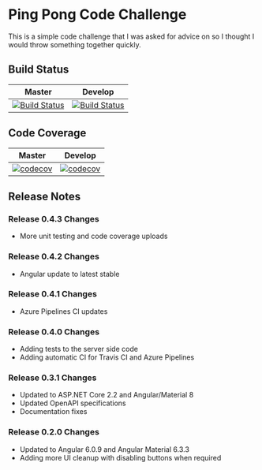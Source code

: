 # Ping Pong Code Challenge

This is a simple code challenge that I was asked for advice on so I thought I would throw something together quickly.

## Build Status

| Master | Develop |
| --- | ---|
| [![Build Status](https://dev.azure.com/mystikweb/PingPongDemo/_apis/build/status/Mystikweb.PingPongDemo?branchName=master)](https://dev.azure.com/mystikweb/PingPongDemo/_build/latest?definitionId=8&branchName=master) | [![Build Status](https://dev.azure.com/mystikweb/PingPongDemo/_apis/build/status/Mystikweb.PingPongDemo?branchName=develop)](https://dev.azure.com/mystikweb/PingPongDemo/_build/latest?definitionId=8&branchName=develop) |

## Code Coverage

| Master | Develop |
| --- | ---|
| [![codecov](https://codecov.io/gh/Mystikweb/PingPongDemo/branch/master/graph/badge.svg)](https://codecov.io/gh/Mystikweb/PingPongDemo) | [![codecov](https://codecov.io/gh/Mystikweb/PingPongDemo/branch/develop/graph/badge.svg)](https://codecov.io/gh/Mystikweb/PingPongDemo) |

## Release Notes

### Release 0.4.3 Changes

- More unit testing and code coverage uploads

### Release 0.4.2 Changes

- Angular update to latest stable

### Release 0.4.1 Changes

- Azure Pipelines CI updates

### Release 0.4.0 Changes

- Adding tests to the server side code
- Adding automatic CI for Travis CI and Azure Pipelines

### Release 0.3.1 Changes

- Updated to ASP.NET Core 2.2 and Angular/Material 8
- Updated OpenAPI specifications
- Documentation fixes

### Release 0.2.0 Changes

- Updated to Angular 6.0.9 and Angular Material 6.3.3
- Adding more UI cleanup with disabling buttons when required

